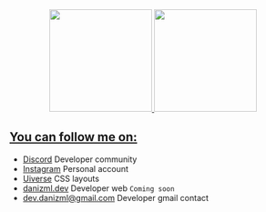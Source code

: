 <div align="center">
  <a href="https://github.com/danizml">
  <img height="180em" src="https://github-readme-stats.vercel.app/api?username=danizml&show_icons=true&theme=dracula&include_all_commits=true&count_private=true"/>
  <img height="180em" src="https://github-readme-stats.vercel.app/api/top-langs/?username=danizml&layout=compact&langs_count=7&theme=dracula"/>
</div>

## You can follow me on:

* [Discord](https://discord.gg/WgfrE5hwMj) Developer community
* [Instagram](https://www.instagram.com/danizml/) Personal account
* [Uiverse](https://uiverse.io/profile/danizml) CSS layouts
* [danizml.dev](https://danizml.dev/) Developer web `Coming soon`
* dev.danizml@gmail.com Developer gmail contact
